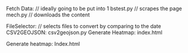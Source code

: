 Fetch Data:       // ideally going to be put into 1
bstest.py         // scrapes the page
mech.py           // downloads the content

FileSelector:            // selects files to convert by comparing to the date
CSV2GEOJSON:    csv2geojson.py
Generate Heatmap:    index.html

Generate heatmap:    Index.html 
